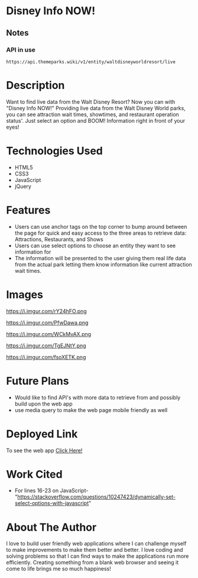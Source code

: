 # Disney Info NOW!

## Notes

### API in use

```
https://api.themeparks.wiki/v1/entity/waltdisneyworldresort/live
```

# Description
Want to find live data from the Walt Disney Resort? Now you can with "Disney Info NOW!" Providing live data from the Walt Disney World parks, you can see attraction wait times, showtimes, and restaurant operation status'. Just select an option and BOOM! Information right in front of your eyes!

# Technologies Used

* HTML5
* CSS3
* JavaScript
* jQuery

# Features

* Users can use anchor tags on the top corner to bump around between the page for quick and easy access to the three areas to retrieve data: Attractions, Restaurants, and Shows
* Users can use select options to choose an entity they want to see information for 
* The information will be presented to the user giving them real life data from the actual park letting them know information like current attraction wait times.

# Images
https://i.imgur.com/rY24hFO.png

https://i.imgur.com/PfwDawa.png

https://i.imgur.com/WCkMvAX.png

https://i.imgur.com/TgEJNtY.png

https://i.imgur.com/fsoXETK.png

# Future Plans
* Would like to find API's with more data to retrieve from and possibly build upon the web app
* use media query to make the web page mobile friendly as well 

# Deployed Link
To see the web app <a href="https://bucolic-lolly-a52d30.netlify.app">Click Here!<a>

# Work Cited
  * For lines 16-23 on JavaScript- "https://stackoverflow.com/questions/10247423/dynamically-set-select-options-with-javascript"

# About The Author
I love to build user friendly web applications where I can challenge myself to make improvements to make them better and better. I love coding and solving problems so that I can find ways to make the applications run more efficiently. Creating something from a blank web browser and seeing it come to life brings me so much happiness! 
